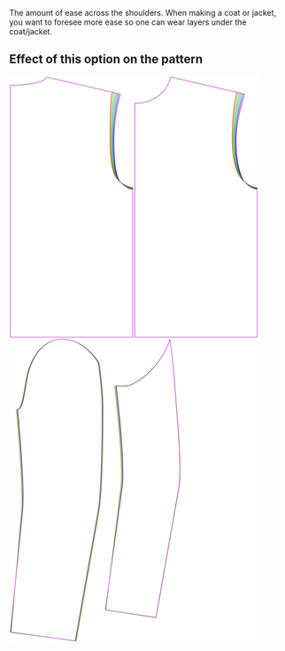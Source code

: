The amount of ease across the shoulders.
When making a coat or jacket, you want to foresee more ease so one
can wear layers under the coat/jacket.

## Effect of this option on the pattern

![This image shows the effect of this option by superimposing several variants that have a different value for this option](bent_shoulderease_sample.svg "Effect of this option on the pattern")
